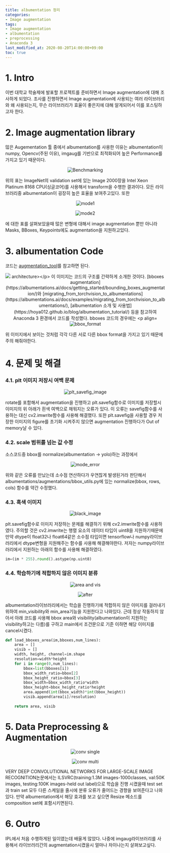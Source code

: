 ```yaml
---
title: albumentation 정리
categories:
- Image augmentation
tags:
- Image augmentation
- albumentation
- preprocessing
- Anaconda 3
last_modified_at: 2020-08-20T14:00:00+09:00
toc: true
---
```

# 1. Intro
이번 대학교 학술제에 발표할 프로젝트를 준비하면서 Image augmentation에 대해 조사하게 되었다.
조사를 진행하면서 Image augmentation에 사용되는 여러 라이브러리와 왜 사용되는지, 무슨 라이브러리가
효율이 좋은지에 대해 알게되어서 이를 포스팅하고자 한다.


# 2. Image augmentation library
많은 Augementation 툴 중에서 albumentation를 사용한 이유는 albumentation이 numpy, Opencv(주된 이유),
imgaug를 기반으로 최적화되어 높은 Performance를 가지고 있기 때문이다. 
<p align="center"><img src="https://user-images.githubusercontent.com/56510688/89698413-ff7f3700-d95b-11ea-9672-bf1a1812a56c.JPG" alt="Benchmarking"></p>
위의 표는 ImageNet의 validation set에 있는 Image 2000장을 Intel Xeon Platinum 8168 CPU(싱글코어)를 사용해서 transform을 수행한 결과이다.
모든 라이브러리중 albumentation이 굉장히 높은 효율을 보여주고있다. 또한 
<p align="center"><img src="https://user-images.githubusercontent.com/56510688/89698412-fd1cdd00-d95b-11ea-89dc-a63b3483afe0.JPG" alt="mode1"></p>
<p align="center"><img src="https://user-images.githubusercontent.com/56510688/89698368-c47d0380-d95b-11ea-8e70-19d80cbb92ea.JPG" alt="mode2"></p>
에 대한 표를 살펴보았을때 많은 변형에 대해서 image augmentation 뿐만 아니라 Masks, BBoxes, Keypoints에도 augmentation을 지원하고있다.


# 3. albumentation Code
코드는 [augmentation_tool](https://github.com/ENTAR0/ENATR0/blob/master/renewing%20augmentation.py)를 참고하면 된다. 
<p align="center"><img src="https://user-images.githubusercontent.com/56510688/90718707-97cad380-e2ed-11ea-8f36-cdc03c394ced.png" alt="architecture></p>
이 이미지는 코드의 구조를 간략하게 소개한 것이다.
[bboxes augmentation](https://albumentations.ai/docs/getting_started/bounding_boxes_augmentation/)와
[migrating_from_torchvision_to_albumentations](https://albumentations.ai/docs/examples/migrating_from_torchvision_to_albumentations/), 
[albumentation 소개 및 사용법](https://hoya012.github.io/blog/albumentation_tutorial/)
등을 참고하여 Anaconda 3 환경에서 코드를 작성했다. bboxes 코드의 경우에는 
<p align="center"><img src="https://user-images.githubusercontent.com/56510688/89698416-0148fa80-d95c-11ea-9a27-2e5fb319aefb.JPG" alt="bbox_format"></p>
위 이미지에서 보이는 것처럼 각각 다른 서로 다른 bbox format을 가지고 있기 때문에 주의 해줘야한다. 


# 4. 문제 및 해결
### 4.1. plt 이미지 저장시 여백 문제
<p align="center"><img src="https://user-images.githubusercontent.com/56510688/90479766-26164c80-e16a-11ea-91bc-2b5b0043e681.PNG" alt="plt_savefig_image"></p>
rotate를 포함해서 augmentation을 진행하고 plt.savefig함수로 이미지를 저장할시 이미지의 위 아래가 흰색 여백으로 채워지는 오류가 있다. 이 오류는  savefig함수를 사용하는 대신 cv2.imwrite함수를 사용해 해결했다.
또한 plt.savefig을 사용할 경우 저장한 이미지의 figure를 초기화 시켜주지 않으면 augmentation 진행하다가 Out of memory날 수 있다.

  
### 4.2. scale 범위를 넘는 값 수정
소스코드중 bbox를 normalize(albumentation -> yolo)하는 과정에서 
<p align="center"><img src="https://user-images.githubusercontent.com/56510688/89698417-0312be00-d95c-11ea-9f08-61e82d2977a5.PNG" alt="mode_error"></p>
위와 같은 오류를 만났는데 소수점 연산하다가 우연찮게 발생된거라 판단해서 albumentations/augmentations/bbox_utils.py에 있는 normalize(bbox, rows, cols) 함수를 약간 수정했다.  


### 4.3. 흑색 이미지
<p align="center"><img src="https://user-images.githubusercontent.com/56510688/90479310-6f19d100-e169-11ea-8c18-a68511d54ebe.png" alt="black_image"></p>
plt.savefig함수로 이미지 저장하는 문제를 해결하기 위해 cv2.imwrite함수를 사용하였다. 주의할 것은 cv2.imwrite는 행렬 요소의 데이터 타입이 uint8을 지원하기때문에 만약 dtype이 float32나 float64같은 소수점 타입이면 tensorflow나 numpy라이브러리에서
dtype변형을 지원해주는 함수를 사용해 해결해야한다. 저자는 numpy라이브러리에서 지원하는 아래의 함수를 사용해 해결하였다.

  
```python
im=(im * 255).round().astype(np.uint8)
```  


### 4.4. 학습하기에 적합하지 않은 이미지 분류
<p align="center"><img src="https://user-images.githubusercontent.com/56510688/90480075-b0f74700-e16a-11ea-95f6-8e38c591a408.png" alt="area and vis"></p>
<p align="center"><img src="https://user-images.githubusercontent.com/56510688/90480083-b359a100-e16a-11ea-8f14-5eadc354bb8a.png" alt="after"></p>
albumentation라이브러리에서는 학습을 진행하기에 적합하지 않은 이미지를 걸러내기 위하여 min_visibility와 min_area기능을 지원한다고 나와있다. 근데 정상 작동하지 않아서 
아래 코드를 사용해 bbox area와 visibility(albumentation이 지원하는 visibility하고는 다름)를 구하고 main에서 조건문으로 기준 이하면 해당 이미지를 cancel시켰다.

```python
def load_bboxes_area(im,bboxes,num_lines):
    area = []
    visib = []
    width, height, channel=im.shape
    resolution=width*height
    for i in range(0,num_lines):
        bbox=list(bboxes[i])
        bbox_width_ratio=bbox[2]
        bbox_height_ratio=bbox[3]
        bbox_width=bbox_width_ratio*width
        bbox_height=bbox_height_ratio*height
        area.append(int(bbox_width)*int(bbox_height))
        visib.append(area[i]/resolution)
    
    return area, visib
```


# 5. Data Preprocessing & Augmentation
<p align="center"><img src="https://user-images.githubusercontent.com/56510688/90480859-d769b200-e16b-11ea-9b7b-7cc7a6f0b3cd.JPG" alt="conv single"></p>
<p align="center"><img src="https://user-images.githubusercontent.com/56510688/90481003-097b1400-e16c-11ea-9b20-b54d36228fc3.JPG" alt="conv multi"></p>
VERY DEEP CONVOLUTIONAL NETWORKS FOR LARGE-SCALE IMAGE RECOGNITION논문에서는 ILSVRC(training:1.3M images-1000classes, val:50K images, testing:100K images-held out label)으로 학습을 진행 시켰을때 test set과 
train set 모두 다른 스케일을 줄시에 분류 오류가 줄어드는 경향을 보여준다고 나와있다.
만약 albumentation에서 해당 효과를 보고 싶으면 Resize 메소드를 composition set에 포함시키면된다.


# 6. Outro
IPL에서 처음 수행하게된 일이였는데 배울게 많았다. 나중에 imgaug라이브러리를 사용해서 라이브러리간의 augmentation시켰을시 얼마나 차이나는지 살펴보고싶다.